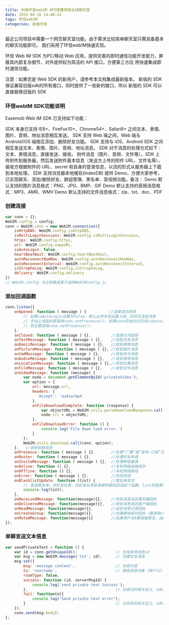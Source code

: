 ```yaml
---
title: 利用环信webIM API搭建简易在线聊天室
date: 2019-04-16 14:08:52
tags: 环信webIM
categories: 前端开发
---
```


  最近公司项目中需要一个网页聊天室功能，由于需求比较简单聊天室只需具备基本的聊天功能即可。
我们采用了环信webIM快速实现。
<!-- more -->
环信 Web IM SDK 为PC/移动 Web 应用，提供完善的即时通信功能开发能力，屏蔽其内部复杂细节，对外提供较为简洁的 API 接口，方便第三方应 用快速集成即时通信功能。

注意：如果您是 Web SDK 的新用户，请参考本文档集成最新版本。 新版的 SDK 保证兼容旧版sdk的所有接口，同时提供了一些新的接口，所以 新版的 SDK 可以直接替换旧版的 SDK

### 环信webIM SDK功能说明
Easemob Web IM SDK 已支持如下功能：

SDK 本身已支持 IE8+、FireFox10+、Chrome54+、Safari6+ 之间文本、表情、图片、音频、地址消息相互发送。
SDK 支持 Web 端之间，Web 端与 Android/iOS 端相互添加、删除好友功能。
SDK 支持与 iOS、Android SDK 之间相互发送文本、表情、图片、音频、地址消息。
SDK 对于消息的处理方式如下：
文本、表情消息，直接发送、接收。
附件消息（图片、音频、文件等），SDK 上传附件到服务器，然后发送附件基本信息（发送方上传的附件 URL、文件名等），接收方根据附件的 URL、secret 和自身的登录信息，以流的形式从服务器上下载到本地处理。
SDK 支持浏览器本地缓存(IndexDB)
提供 Demo，方便大家参考，已实现聊天、添加/删除好友、群组管理、黑名单、音视频功能。备注：
Demo 默认支持的图片消息格式：PNG、JPG、BMP、GIF
Demo 默认支持的音频消息格式：MP3、AMR、WMV
Demo 默认支持的文件消息格式：zip、txt、doc、PDF

### 创建连接
```javascript
var conn = {};
WebIM.config = config;
conn = WebIM.conn = new WebIM.connection({
    isHttpDNS: WebIM.config.isHttpDNS,
    isMultiLoginSessions: WebIM.config.isMultiLoginSessions,
    https: WebIM.config.https,
    url: WebIM.config.xmppURL,
    isAutoLogin: false,
    heartBeatWait: WebIM.config.heartBeatWait,
    autoReconnectNumMax: WebIM.config.autoReconnectNumMax,
    autoReconnectInterval: WebIM.config.autoReconnectInterval,
    isStropheLog: WebIM.config.isStropheLog,
    delivery: WebIM.config.delivery
})
// WebIM.config 为之前集成里介绍的WebIMConfig.js
```
### 添加回调函数
```javascript
conn.listen({
    onOpened: function ( message ) {          //连接成功回调
        // 如果isAutoLogin设置为false，那么必须手动设置上线，否则无法收消息
        // 手动上线指的是调用conn.setPresence(); 如果conn初始化时已将isAutoLogin设置为true
        // 则无需调用conn.setPresence();             
    },  
    onClosed: function ( message ) {},         //连接关闭回调
    onTextMessage: function ( message ) {},    //收到文本消息
    onEmojiMessage: function ( message ) {},   //收到表情消息
    onPictureMessage: function ( message ) {}, //收到图片消息
    onCmdMessage: function ( message ) {},     //收到命令消息
    onAudioMessage: function ( message ) {},   //收到音频消息
    onLocationMessage: function ( message ) {},//收到位置消息
    onFileMessage: function ( message ) {},    //收到文件消息
    onVideoMessage: function (message) {
        var node = document.getElementById('privateVideo');
        var option = {
            url: message.url,
            headers: {
              'Accept': 'audio/mp4'
            },
            onFileDownloadComplete: function (response) {
                var objectURL = WebIM.utils.parseDownloadResponse.call(conn, response);
                node.src = objectURL;
            },
            onFileDownloadError: function () {
                console.log('File down load error.')
            }
        };
        WebIM.utils.download.call(conn, option);
    },   //收到视频消息
    onPresence: function ( message ) {},       //处理“广播”或“发布-订阅”消息，如联系人订阅请求、处理群组、聊天室被踢解散等消息
    onRoster: function ( message ) {},         //处理好友申请
    onInviteMessage: function ( message ) {},  //处理群组邀请
    onOnline: function () {},                  //本机网络连接成功
    onOffline: function () {},                 //本机网络掉线
    onError: function ( message ) {},          //失败回调
    onBlacklistUpdate: function (list) {       //黑名单变动
        // 查询黑名单，将好友拉黑，将好友从黑名单移除都会回调这个函数，list则是黑名单现有的所有好友信息
        console.log(list);
    },
    onReceivedMessage: function(message){},    //收到消息送达服务器回执
    onDeliveredMessage: function(message){},   //收到消息送达客户端回执
    onReadMessage: function(message){},        //收到消息已读回执
    onCreateGroup: function(message){},        //创建群组成功回执（需调用createGroupNew）
    onMutedMessage: function(message){}        //如果用户在A群组被禁言，在A群发消息会走这个回调并且消息不会传递给群其它成员
});
```
### 单聊发送文本信息

```javascript
var sendPrivateText = function () {
    var id = conn.getUniqueId();                 // 生成本地消息id
    var msg = new WebIM.message('txt', id);      // 创建文本消息
    msg.set({
        msg: 'message content',                  // 消息内容
        to: 'username',                          // 接收消息对象（用户id）
        roomType: false,                          
        success: function (id, serverMsgId) {
            console.log('send private text Success');  
        },                                       // 对成功的相关定义，sdk会将消息id登记到日志进行备份处理
        fail: function(e){
            console.log("Send private text error");  
        }                                        // 对失败的相关定义，sdk会将消息id登记到日志进行备份处理
    });
    conn.send(msg.body);
};
```